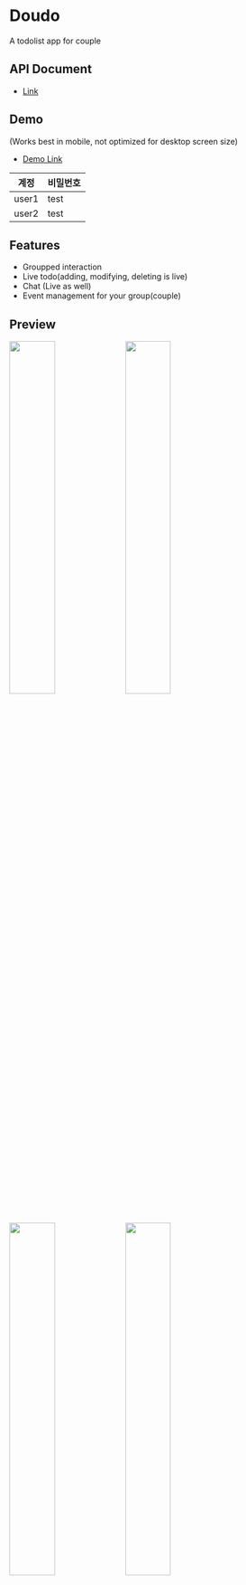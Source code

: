 # Doudo
 A todolist app for couple
## API Document
- [Link](https://doudo.stoplight.io/docs/backend/YXBpOjI5NTI2ODg-doudo)

## Demo
(Works best in mobile, not optimized for desktop screen size)
- [Demo Link](https://app.doudo.kr)

|계정|비밀번호|
|---|-------|
|user1|test|
|user2|test|

## Features
- Groupped interaction
- Live todo(adding, modifying, deleting is live)
- Chat (Live as well)
- Event management for your group(couple)

## Preview
<div class="">
 <img width="40%" src="https://user-images.githubusercontent.com/39221443/105620889-0552d100-5e45-11eb-8352-37519d4d5cf2.png">
 <img width="40%" src="https://user-images.githubusercontent.com/39221443/105620890-097eee80-5e45-11eb-9c78-6e994a28f8a5.png">
 <img width="40%" src="https://user-images.githubusercontent.com/39221443/105620893-0b48b200-5e45-11eb-9b1b-783da0f3932e.png">
 <img width="40%" src="https://user-images.githubusercontent.com/39221443/105620895-0d127580-5e45-11eb-9a71-66db320fc0c3.png">
</div>
